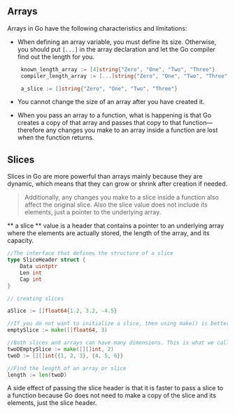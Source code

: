 
## Arrays

Arrays in Go have the following characteristics and limitations:

- When defining an array variable, you must define its size. Otherwise, you should put `[...]` in the array declaration and let the Go compiler find out the length for you. 

    ```go 
     known_length_array := [4]string{"Zero", "One", "Two", "Three"} 
     compiler_length_array := [...]string{"Zero", "One", "Two", "Three"}

     a_slice := []string{"Zero", "One", "Two", "Three"}
    ```
- You cannot change the size of an array after you have created it.
- When you pass an array to a function, what is happening is that Go creates a copy of that array and passes that copy to that function—therefore any changes you make to an array inside a function are lost when the function returns.

## Slices

Slices in Go are more powerful than arrays mainly because they are dynamic, which means that they can grow or shrink after creation if needed.

> Additionally, any changes you make to a slice inside a function also affect the original slice. Also the slice value does not include its elements, just a pointer to the underlying array.

** a slice ** value is a header that contains a pointer to an underlying array where the elements are actually stored, the length of the array, and its capacity.

```go
//The interface that defines the structure of a slice
type SliceHeader struct {
    Data uintptr
    Len int
    Cap int 
}

// creating slices

aSlice := []float64{1.2, 3.2, -4.5}

//If you do not want to initialize a slice, then using make() is better and faster
emptySlice := make([]float64, 3)

//Both slices and arrays can have many dimensions. This is what we call associative arrays in php 
twoDEmptySlice := make([][]int, 2)
twoD := [][]int{{1, 2, 3}, {4, 5, 6}}

//Find the length of an array or slice
length := len(twoD)

```

A side effect of passing the slice header is that it is faster to pass a slice to a function because Go does not need to make a copy of the slice and its elements, just the slice header.